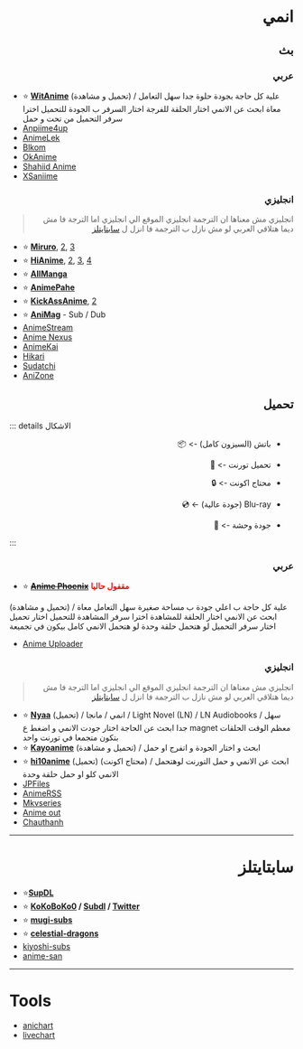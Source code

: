 # <div dir="rtl">انمي</div>

## <div dir="rtl">بث</div>

### <div dir="rtl">عربي</div>

* ⭐ **[WitAnime](https://witanime.quest/)** (تحميل و مشاهدة) / علية كل حاجة بجودة حلوة جدا سهل التعامل معاة ابحث عن الانمي اختار الحلقة للفرجة اختار السرفر ب الجودة للتحميل اخترا سرفر التحميل من تحت و حمل
* [Anpiime4up](https://anpiime4up.online/)
* [AnimeLek](https://animelek.vip/)
* [Blkom](https://blkom.com/) 
* [OkAnime](https://www.okanime.tv/) 
* [Shahiid Anime](https://shahiid-anime.net/) 
* [XSaniime](https://xsaniime.net/) 

### <div dir="rtl">انجليزي</div>
<div dir="rtl">

> انجليزي مش معناها ان الترجمة انجليزي الموقع الي انجليزي اما الترجة فا مش ديما هتلاقي العربي لو مش نازل ب الترجمة فا انزل ل [سابتايتلز](#سابتايتلز)
</div>

* ⭐ **[Miruro](https://www.miruro.tv/)**, [2](https://www.miruro.online/), [3](https://www.miruro.com/)
* ⭐ **[HiAnime](https://hianime.to/)**, [2](https://hianime.nz/), [3](https://hianime.mn/), [4](https://hianime.sx/)
* ⭐ **[AllManga](https://allmanga.to/)**
* ⭐ **[AnimePahe](https://animepahe.ru/)**
* ⭐ **[KickAssAnime](https://kickassanime.mx/)**, [2](https://watchanime.io/)
* ⭐ **[AniMag](https://animag.to/)** - Sub / Dub
* [AnimeStream](https://anime.uniquestream.net/)
* [Anime Nexus](https://anime.nexus/)
* [AnimeKai](https://animekai.to/home)
* [Hikari](https://hikari.gg/)
* [Sudatchi](https://sudatchi.com/)
* [AniZone](https://anizone.to/)

## <div dir="rtl">تحميل</div>

::: details الاشكال

<div dir="rtl">

* باتش (السيزون كامل) -> <span style="display: inline-flex; align-items: center;">📦</span>

* تحميل تورنت -> <span style="display: inline-flex; align-items: center;">🧲</span>

* محتاج اكونت -> <span style="display: inline-flex; align-items: center;">🔒</span>

* Blu-ray (جودة عالية) -> <span style="display: inline-flex; align-items: center;">💿</span>

* جودة وحشة -> <span style="display: inline-flex; align-items: center;">💩</span>

</div>

:::

### <div dir="rtl">عربي</div>

* ⭐ **[~~Anime Phoenix~~](https://anime-phoenix.com/)** <span style="color: red;">**مقفول حاليا**</span> <Badge text="📦 💿"/>

(تحميل و مشاهدة) / علية كل حاجة ب اعلي جودة ب مساحة صغيرة سهل التعامل معاة ابحث عن الانمي اختار الحلقة للمشاهدة اخترا سرفر المشاهدة للتحميل اختار تحميل اختار سرفر التحميل لو هتحمل حلقة وحدة لو هتحمل الانمي كامل بيكون في تجميعة

* [Anime Uploader](https://www.animeuploader.com/) <Badge text="📦 💩"/>

### <div dir="rtl">انجليزي</div>
<div dir="rtl">

> انجليزي مش معناها ان الترجمة انجليزي الموقع الي انجليزي اما الترجة فا مش ديما هتلاقي العربي لو مش نازل ب الترجمة فا انزل ل [سابتايتلز](#سابتايتلز)
</div>

* ⭐ **[Nyaa](https://nyaa.si/)** <Badge text="📦 🧲 💿"/>  (تحميل) / انمي / مانجا / Light Novel (LN) / LN Audiobooks / سهل جدا ابحث عن الحاجة اختار جودت الانمي و اضغط ع magnet معظم الوقت الحلقات بتكون متجمعا في تورنت واحد
* ⭐ **[Kayoanime](https://kayoanime.com/)** <Badge text="📦"/> (تحميل و مشاهدة) / ابحث و اختار الجودة و اتفرج او حمل 
* ⭐ **[hi10anime](https://hi10anime.com/)** <Badge text="🔒 📦 🧲"/> (تحميل) (محتاج اكونت) / ابحث عن الانمي و حمل التورنت لوهتحمل الانمي كلو او حمل حلقة وحدة 
* [JPFiles](https://jpfiles.net/) <Badge text="💿"/>
* [AnimeRSS](https://animerss.com/) <Badge text="💿"/>
* [Mkvseries](https://mkvseries.com/) <Badge text="📦"/>
* [Anime out](https://www.animeout.xyz/) <Badge text="🔒"/>
* [Chauthanh](https://chauthanh.info/) <Badge text="🔒"/>
___

# <div dir="rtl">سابتايتلز</div>

* ⭐**[SupDL](https://subdl.com)**
* ⭐ **[KoKoBoKo0](https://t.me/+VsSZt_n3nm3RDn3Q) / [Subdl](https://subdl.com/u/KokoBoKo0) / [Twitter](https://twitter.com/KoKoBoKo0)**
* ⭐ **[mugi-subs](https://www.mugi-subs.com/?m=1)**
* ⭐ **[celestial-dragons](https://www.celestial-dragons.com/)**
* [kiyoshi-subs](http://www.kiyoshi-subs.com/?m=1)
* [anime-san](https://www.anime-san.com/) 
___
# Tools

* [anichart](https://anichart.net/) 
* [livechart](https://www.livechart.me/)


